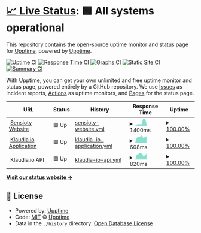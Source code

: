 # [📈 Live Status](https://status.sensioty.ch): <!--live status--> **🟩 All systems operational**

This repository contains the open-source uptime monitor and status page for [Upptime](https://upptime.js.org), powered by [Upptime](https://github.com/upptime/upptime).

[![Uptime CI](https://github.com/sensioty/upptime/workflows/Uptime%20CI/badge.svg)](https://github.com/sensioty/upptime/actions?query=workflow%3A%22Uptime+CI%22)
[![Response Time CI](https://github.com/sensioty/upptime/workflows/Response%20Time%20CI/badge.svg)](https://github.com/sensioty/upptime/actions?query=workflow%3A%22Response+Time+CI%22)
[![Graphs CI](https://github.com/sensioty/upptime/workflows/Graphs%20CI/badge.svg)](https://github.com/sensioty/upptime/actions?query=workflow%3A%22Graphs+CI%22)
[![Static Site CI](https://github.com/sensioty/upptime/workflows/Static%20Site%20CI/badge.svg)](https://github.com/sensioty/upptime/actions?query=workflow%3A%22Static+Site+CI%22)
[![Summary CI](https://github.com/sensioty/upptime/workflows/Summary%20CI/badge.svg)](https://github.com/sensioty/upptime/actions?query=workflow%3A%22Summary+CI%22)

With [Upptime](https://upptime.js.org), you can get your own unlimited and free uptime monitor and status page, powered entirely by a GitHub repository. We use [Issues](https://github.com/upptime/upptime/issues) as incident reports, [Actions](https://github.com/sensioty/upptime/actions) as uptime monitors, and [Pages](https://status.sensioty.ch) for the status page.

<!--start: status pages-->
<!-- This summary is generated by Upptime (https://github.com/upptime/upptime) -->
<!-- Do not edit this manually, your changes will be overwritten -->
<!-- prettier-ignore -->
| URL | Status | History | Response Time | Uptime |
| --- | ------ | ------- | ------------- | ------ |
| <img alt="" src="https://www.sensioty.ch/wp-content/uploads/2020/09/Favicon_32.png" height="13"> [Sensioty Website](https://www.sensioty.ch) | 🟩 Up | [sensioty-website.yml](https://github.com/sensioty/upptime/commits/HEAD/history/sensioty-website.yml) | <details><summary><img alt="Response time graph" src="./graphs/sensioty-website/response-time-week.png" height="20"> 1400ms</summary><br><a href="https://status.sensioty.ch/history/sensioty-website"><img alt="Response time 1818" src="https://img.shields.io/endpoint?url=https%3A%2F%2Fraw.githubusercontent.com%2Fsensioty%2Fupptime%2FHEAD%2Fapi%2Fsensioty-website%2Fresponse-time.json"></a><br><a href="https://status.sensioty.ch/history/sensioty-website"><img alt="24-hour response time 695" src="https://img.shields.io/endpoint?url=https%3A%2F%2Fraw.githubusercontent.com%2Fsensioty%2Fupptime%2FHEAD%2Fapi%2Fsensioty-website%2Fresponse-time-day.json"></a><br><a href="https://status.sensioty.ch/history/sensioty-website"><img alt="7-day response time 1400" src="https://img.shields.io/endpoint?url=https%3A%2F%2Fraw.githubusercontent.com%2Fsensioty%2Fupptime%2FHEAD%2Fapi%2Fsensioty-website%2Fresponse-time-week.json"></a><br><a href="https://status.sensioty.ch/history/sensioty-website"><img alt="30-day response time 1636" src="https://img.shields.io/endpoint?url=https%3A%2F%2Fraw.githubusercontent.com%2Fsensioty%2Fupptime%2FHEAD%2Fapi%2Fsensioty-website%2Fresponse-time-month.json"></a><br><a href="https://status.sensioty.ch/history/sensioty-website"><img alt="1-year response time 1856" src="https://img.shields.io/endpoint?url=https%3A%2F%2Fraw.githubusercontent.com%2Fsensioty%2Fupptime%2FHEAD%2Fapi%2Fsensioty-website%2Fresponse-time-year.json"></a></details> | <details><summary><a href="https://status.sensioty.ch/history/sensioty-website">100.00%</a></summary><a href="https://status.sensioty.ch/history/sensioty-website"><img alt="All-time uptime 99.92%" src="https://img.shields.io/endpoint?url=https%3A%2F%2Fraw.githubusercontent.com%2Fsensioty%2Fupptime%2FHEAD%2Fapi%2Fsensioty-website%2Fuptime.json"></a><br><a href="https://status.sensioty.ch/history/sensioty-website"><img alt="24-hour uptime 100.00%" src="https://img.shields.io/endpoint?url=https%3A%2F%2Fraw.githubusercontent.com%2Fsensioty%2Fupptime%2FHEAD%2Fapi%2Fsensioty-website%2Fuptime-day.json"></a><br><a href="https://status.sensioty.ch/history/sensioty-website"><img alt="7-day uptime 100.00%" src="https://img.shields.io/endpoint?url=https%3A%2F%2Fraw.githubusercontent.com%2Fsensioty%2Fupptime%2FHEAD%2Fapi%2Fsensioty-website%2Fuptime-week.json"></a><br><a href="https://status.sensioty.ch/history/sensioty-website"><img alt="30-day uptime 100.00%" src="https://img.shields.io/endpoint?url=https%3A%2F%2Fraw.githubusercontent.com%2Fsensioty%2Fupptime%2FHEAD%2Fapi%2Fsensioty-website%2Fuptime-month.json"></a><br><a href="https://status.sensioty.ch/history/sensioty-website"><img alt="1-year uptime 99.93%" src="https://img.shields.io/endpoint?url=https%3A%2F%2Fraw.githubusercontent.com%2Fsensioty%2Fupptime%2FHEAD%2Fapi%2Fsensioty-website%2Fuptime-year.json"></a></details>
| <img alt="" src="https://app.klaudia.io/de/assets/favicon-32x32.png" height="13"> [Klaudia.io Application](https://app.klaudia.io) | 🟩 Up | [klaudia-io-application.yml](https://github.com/sensioty/upptime/commits/HEAD/history/klaudia-io-application.yml) | <details><summary><img alt="Response time graph" src="./graphs/klaudia-io-application/response-time-week.png" height="20"> 608ms</summary><br><a href="https://status.sensioty.ch/history/klaudia-io-application"><img alt="Response time 531" src="https://img.shields.io/endpoint?url=https%3A%2F%2Fraw.githubusercontent.com%2Fsensioty%2Fupptime%2FHEAD%2Fapi%2Fklaudia-io-application%2Fresponse-time.json"></a><br><a href="https://status.sensioty.ch/history/klaudia-io-application"><img alt="24-hour response time 671" src="https://img.shields.io/endpoint?url=https%3A%2F%2Fraw.githubusercontent.com%2Fsensioty%2Fupptime%2FHEAD%2Fapi%2Fklaudia-io-application%2Fresponse-time-day.json"></a><br><a href="https://status.sensioty.ch/history/klaudia-io-application"><img alt="7-day response time 608" src="https://img.shields.io/endpoint?url=https%3A%2F%2Fraw.githubusercontent.com%2Fsensioty%2Fupptime%2FHEAD%2Fapi%2Fklaudia-io-application%2Fresponse-time-week.json"></a><br><a href="https://status.sensioty.ch/history/klaudia-io-application"><img alt="30-day response time 571" src="https://img.shields.io/endpoint?url=https%3A%2F%2Fraw.githubusercontent.com%2Fsensioty%2Fupptime%2FHEAD%2Fapi%2Fklaudia-io-application%2Fresponse-time-month.json"></a><br><a href="https://status.sensioty.ch/history/klaudia-io-application"><img alt="1-year response time 532" src="https://img.shields.io/endpoint?url=https%3A%2F%2Fraw.githubusercontent.com%2Fsensioty%2Fupptime%2FHEAD%2Fapi%2Fklaudia-io-application%2Fresponse-time-year.json"></a></details> | <details><summary><a href="https://status.sensioty.ch/history/klaudia-io-application">100.00%</a></summary><a href="https://status.sensioty.ch/history/klaudia-io-application"><img alt="All-time uptime 97.97%" src="https://img.shields.io/endpoint?url=https%3A%2F%2Fraw.githubusercontent.com%2Fsensioty%2Fupptime%2FHEAD%2Fapi%2Fklaudia-io-application%2Fuptime.json"></a><br><a href="https://status.sensioty.ch/history/klaudia-io-application"><img alt="24-hour uptime 100.00%" src="https://img.shields.io/endpoint?url=https%3A%2F%2Fraw.githubusercontent.com%2Fsensioty%2Fupptime%2FHEAD%2Fapi%2Fklaudia-io-application%2Fuptime-day.json"></a><br><a href="https://status.sensioty.ch/history/klaudia-io-application"><img alt="7-day uptime 100.00%" src="https://img.shields.io/endpoint?url=https%3A%2F%2Fraw.githubusercontent.com%2Fsensioty%2Fupptime%2FHEAD%2Fapi%2Fklaudia-io-application%2Fuptime-week.json"></a><br><a href="https://status.sensioty.ch/history/klaudia-io-application"><img alt="30-day uptime 100.00%" src="https://img.shields.io/endpoint?url=https%3A%2F%2Fraw.githubusercontent.com%2Fsensioty%2Fupptime%2FHEAD%2Fapi%2Fklaudia-io-application%2Fuptime-month.json"></a><br><a href="https://status.sensioty.ch/history/klaudia-io-application"><img alt="1-year uptime 97.80%" src="https://img.shields.io/endpoint?url=https%3A%2F%2Fraw.githubusercontent.com%2Fsensioty%2Fupptime%2FHEAD%2Fapi%2Fklaudia-io-application%2Fuptime-year.json"></a></details>
| <img alt="" src="https://app.klaudia.io/de/assets/favicon-32x32.png" height="13"> Klaudia.io API | 🟩 Up | [klaudia-io-api.yml](https://github.com/sensioty/upptime/commits/HEAD/history/klaudia-io-api.yml) | <details><summary><img alt="Response time graph" src="./graphs/klaudia-io-api/response-time-week.png" height="20"> 820ms</summary><br><a href="https://status.sensioty.ch/history/klaudia-io-api"><img alt="Response time 799" src="https://img.shields.io/endpoint?url=https%3A%2F%2Fraw.githubusercontent.com%2Fsensioty%2Fupptime%2FHEAD%2Fapi%2Fklaudia-io-api%2Fresponse-time.json"></a><br><a href="https://status.sensioty.ch/history/klaudia-io-api"><img alt="24-hour response time 955" src="https://img.shields.io/endpoint?url=https%3A%2F%2Fraw.githubusercontent.com%2Fsensioty%2Fupptime%2FHEAD%2Fapi%2Fklaudia-io-api%2Fresponse-time-day.json"></a><br><a href="https://status.sensioty.ch/history/klaudia-io-api"><img alt="7-day response time 820" src="https://img.shields.io/endpoint?url=https%3A%2F%2Fraw.githubusercontent.com%2Fsensioty%2Fupptime%2FHEAD%2Fapi%2Fklaudia-io-api%2Fresponse-time-week.json"></a><br><a href="https://status.sensioty.ch/history/klaudia-io-api"><img alt="30-day response time 785" src="https://img.shields.io/endpoint?url=https%3A%2F%2Fraw.githubusercontent.com%2Fsensioty%2Fupptime%2FHEAD%2Fapi%2Fklaudia-io-api%2Fresponse-time-month.json"></a><br><a href="https://status.sensioty.ch/history/klaudia-io-api"><img alt="1-year response time 814" src="https://img.shields.io/endpoint?url=https%3A%2F%2Fraw.githubusercontent.com%2Fsensioty%2Fupptime%2FHEAD%2Fapi%2Fklaudia-io-api%2Fresponse-time-year.json"></a></details> | <details><summary><a href="https://status.sensioty.ch/history/klaudia-io-api">100.00%</a></summary><a href="https://status.sensioty.ch/history/klaudia-io-api"><img alt="All-time uptime 93.49%" src="https://img.shields.io/endpoint?url=https%3A%2F%2Fraw.githubusercontent.com%2Fsensioty%2Fupptime%2FHEAD%2Fapi%2Fklaudia-io-api%2Fuptime.json"></a><br><a href="https://status.sensioty.ch/history/klaudia-io-api"><img alt="24-hour uptime 100.00%" src="https://img.shields.io/endpoint?url=https%3A%2F%2Fraw.githubusercontent.com%2Fsensioty%2Fupptime%2FHEAD%2Fapi%2Fklaudia-io-api%2Fuptime-day.json"></a><br><a href="https://status.sensioty.ch/history/klaudia-io-api"><img alt="7-day uptime 100.00%" src="https://img.shields.io/endpoint?url=https%3A%2F%2Fraw.githubusercontent.com%2Fsensioty%2Fupptime%2FHEAD%2Fapi%2Fklaudia-io-api%2Fuptime-week.json"></a><br><a href="https://status.sensioty.ch/history/klaudia-io-api"><img alt="30-day uptime 100.00%" src="https://img.shields.io/endpoint?url=https%3A%2F%2Fraw.githubusercontent.com%2Fsensioty%2Fupptime%2FHEAD%2Fapi%2Fklaudia-io-api%2Fuptime-month.json"></a><br><a href="https://status.sensioty.ch/history/klaudia-io-api"><img alt="1-year uptime 97.32%" src="https://img.shields.io/endpoint?url=https%3A%2F%2Fraw.githubusercontent.com%2Fsensioty%2Fupptime%2FHEAD%2Fapi%2Fklaudia-io-api%2Fuptime-year.json"></a></details>

<!--end: status pages-->

[**Visit our status website →**](https://status.sensioty.ch)

## 📄 License

- Powered by: [Upptime](https://github.com/upptime/upptime)
- Code: [MIT](./LICENSE) © [Upptime](https://upptime.js.org)
- Data in the `./history` directory: [Open Database License](https://opendatacommons.org/licenses/odbl/1-0/)

